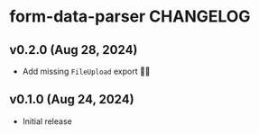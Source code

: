 # form-data-parser CHANGELOG

## v0.2.0 (Aug 28, 2024)

- Add missing `FileUpload` export 🤦‍♂️

## v0.1.0 (Aug 24, 2024)

- Initial release
